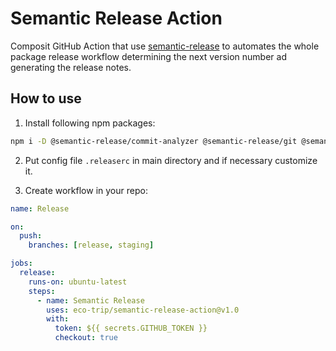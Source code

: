 # Semantic Release Action

Composit GitHub Action that use [semantic-release](https://github.com/semantic-release/semantic-release) to automates the whole package release workflow determining the next version number ad generating the release notes.

## How to use

1. Install following npm packages:

```sh
npm i -D @semantic-release/commit-analyzer @semantic-release/git @semantic-release/github @semantic-release/npm @semantic-release/release-notes-generator conventional-changelog-conventionalcommits
```

2. Put config file `.releaserc` in main directory and if necessary customize it.

3. Create workflow in your repo:

```yml
name: Release

on:
  push:
    branches: [release, staging]

jobs:
  release:
    runs-on: ubuntu-latest
    steps:
      - name: Semantic Release
        uses: eco-trip/semantic-release-action@v1.0
        with:
          token: ${{ secrets.GITHUB_TOKEN }}
          checkout: true
```
